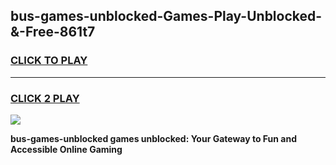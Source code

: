 
## bus-games-unblocked-Games-Play-Unblocked-&-Free-861t7
<h3>
<a href="https://premium76.site?title=bus-games-unblocked&ref=24A">CLICK TO PLAY</a></h3>
<hr>

<h3>
<a href="https://premium76.site?title=bus-games-unblocked&ref=24A">CLICK 2 PLAY</a>
  
</h3>

<a href="https://premium76.site?title=bus-games-unblocked&ref=24A"><img src="https://clearcache.store/games.png"></a>


**bus-games-unblocked games unblocked: Your Gateway to Fun and Accessible Online Gaming**
